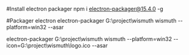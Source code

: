 #Install electron packager
npm i electron-packager@15.4.0 -g

#Packager electron
electron-packager G:\project\wismuth wismuth --platform=win32 --asar

electron-packager G:\project\wismuth wismuth --platform=win32 --icon=‪G:\project\wismuth\logo.ico --asar